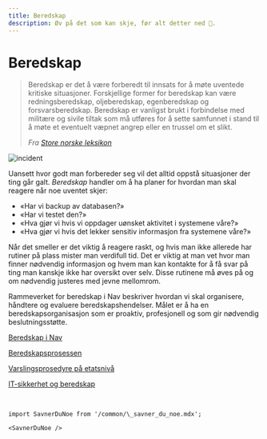 ```yaml
---
title: Beredskap
description: Øv på det som kan skje, før alt detter ned 🚨.
---
```


# Beredskap

> Beredskap er det å være forberedt til innsats for å møte uventede kritiske situasjoner. Forskjellige former for
> beredskap kan være redningsberedskap, oljeberedskap, egenberedskap og forsvarsberedskap. Beredskap er vanligst brukt
> i forbindelse med militære og sivile tiltak som må utføres for å sette samfunnet i stand til å møte et eventuelt
> væpnet angrep eller en trussel om et slikt.
>
> _Fra [Store norske leksikon](https://snl.no/beredskap)_

![incident](/img/incident.png "incident")

Uansett hvor godt man forbereder seg vil det alltid oppstå situasjoner der ting går galt. _Beredskap_ handler om å ha
planer for hvordan man skal reagere når noe uventet skjer:

- «Har vi backup av databasen?»
- «Har vi testet den?»
- «Hva gjør vi hvis vi oppdager uønsket aktivitet i systemene våre?»
- «Hva gjør vi hvis det lekker sensitiv informasjon fra systemene våre?»

Når det smeller er det viktig å reagere raskt, og hvis man ikke allerede har rutiner på plass mister man verdifull tid.
Det er viktig at man vet hvor man finner nødvendig informasjon og hvem man kan kontakte for å få svar på ting man
kanskje ikke har oversikt over selv. Disse rutinene må øves på og om nødvendig justeres med jevne mellomrom.

Rammeverket for beredskap i Nav beskriver hvordan vi skal organisere, håndtere og evaluere beredskapshendelser.
Målet er å ha en beredskapsorganisasjon som er proaktiv, profesjonell og som gir nødvendig beslutningsstøtte.

[Beredskap i Nav](https://navno.sharepoint.com/sites/intranett-sikkerhet/SitePages/Beredskap-i-Nav.aspx)

[Beredskapsprosessen](https://navno.sharepoint.com/sites/intranett-sikkerhet/SitePages/Beredskapsprosessen-i-Nav.aspx)

[Varslingsprosedyre på etatsnivå](https://navno.sharepoint.com/sites/intranett-sikkerhet/SitePages/Varslingsprosedyre-p%C3%A5-etatsniv%C3%A5.aspx)

[IT-sikkerhet og beredskap](https://navno.sharepoint.com/:u:/r/sites/enhet-it-avdelingen/SitePages/IT-sikkerhet%20og%20beredskap.aspx?csf=1&web=1&e=raIwcM)

<br />

```mdx-code-block
import SavnerDuNoe from '/common/\_savner_du_noe.mdx';

<SavnerDuNoe />
```
